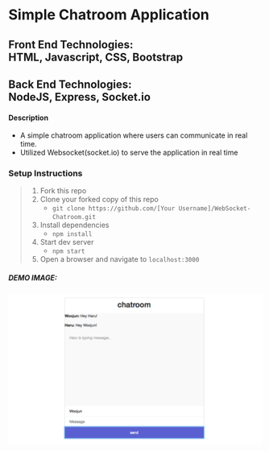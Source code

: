# Simple Chatroom Application

## Front End Technologies:</br>HTML, Javascript, CSS, Bootstrap
## Back End Technologies:</br>NodeJS, Express, Socket.io

#### Description

- A simple chatroom application where users can communicate in real time.
- Utilized Websocket(socket.io) to serve the application in real time

### Setup Instructions

> 1. Fork this repo
> 2. Clone your forked copy of this repo
>    - `git clone https://github.com/[Your Username]/WebSocket-Chatroom.git`
> 3. Install dependencies 
>    - `npm install`
> 4. Start dev server
>    - `npm start`
> 5. Open a browser and navigate to `localhost:3000`


##### DEMO IMAGE: 
![alt text](/first.png "When in action")